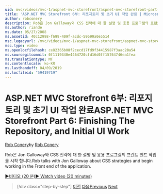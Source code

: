 ```yaml
---
uid: mvc/videos/mvc-1/aspnet-mvc-storefront/aspnet-mvc-storefront-part-6-finishing-the-repository-and-initial-ui-work
title: 'ASP.NET MVC Storefront 6부: 리포지토리 및 초기 UI 작업 완료 | Microsoft Docs'
author: robconery
description: Rob은 Jon Galloway와 CSS 전략에 대 한 설명 및 응용 프로그램의 프런트 엔드 작업을 시작 합니다.
ms.author: riande
ms.date: 05/27/2008
ms.assetid: 40c12998-f699-409f-acdc-59699a0e5514
msc.legacyurl: /mvc/videos/mvc-1/aspnet-mvc-storefront/aspnet-mvc-storefront-part-6-finishing-the-repository-and-initial-ui-work
msc.type: video
ms.openlocfilehash: ce82365b08f2cecd17fd9f34415987f3aac28a54
ms.sourcegitcommit: 0f1119340e4464720cfd16d0ff15764746ea1fea
ms.translationtype: MT
ms.contentlocale: ko-KR
ms.lasthandoff: 04/09/2019
ms.locfileid: "59419719"
---
```

# <a name="aspnet-mvc-storefront-part-6-finishing-the-repository-and-initial-ui-work"></a><span data-ttu-id="2531a-103">ASP.NET MVC Storefront 6부: 리포지토리 및 초기 UI 작업 완료</span><span class="sxs-lookup"><span data-stu-id="2531a-103">ASP.NET MVC Storefront Part 6: Finishing The Repository, and Initial UI Work</span></span>

<span data-ttu-id="2531a-104">[Rob Conery](https://github.com/robconery)</span><span class="sxs-lookup"><span data-stu-id="2531a-104">by [Rob Conery](https://github.com/robconery)</span></span>

<span data-ttu-id="2531a-105">Rob은 Jon Galloway와 CSS 전략에 대 한 설명 및 응용 프로그램의 프런트 엔드 작업을 시작 합니다.</span><span class="sxs-lookup"><span data-stu-id="2531a-105">Rob talks with Jon Galloway about CSS strategies and begin working in the Front end of the application.</span></span>

[<span data-ttu-id="2531a-106">&#9654;비디오 (20 분)</span><span class="sxs-lookup"><span data-stu-id="2531a-106">&#9654; Watch video (20 minutes)</span></span>](https://channel9.msdn.com/Blogs/ASP-NET-Site-Videos/aspnet-mvc-storefront-part-6-finishing-the-repository-and-initial-ui-work)

> [!div class="step-by-step"]
> <span data-ttu-id="2531a-107">[이전](aspnet-mvc-storefront-part-5-globalization.md)
> [다음](aspnet-mvc-storefront-part-7-routing-and-ui-work.md)</span><span class="sxs-lookup"><span data-stu-id="2531a-107">[Previous](aspnet-mvc-storefront-part-5-globalization.md)
[Next](aspnet-mvc-storefront-part-7-routing-and-ui-work.md)</span></span>
